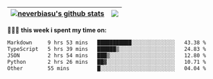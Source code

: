 | <a href="https://github.com/neverbiasu"><img align="center" src="https://github-readme-stats.vercel.app/api?username=neverbiasu&theme=dracula&show_icons=true&hide_border=true&count_private=true" alt="neverbiasu's github stats" /></a> | <a href="https://github.com/neverbiasu"><img align="center" src="https://github-readme-stats.vercel.app/api/top-langs/?username=neverbiasu&theme=dracula&show_icons=true&hide_border=true&layout=compact" /></a> |
| ------------- | ------------- |

👨🏾‍💻 **this week i spent my time on:**
<!--START_SECTION:waka-->

```txt
Markdown     9 hrs 53 mins   ███████████░░░░░░░░░░░░░░   43.38 %
TypeScript   5 hrs 39 mins   ██████▒░░░░░░░░░░░░░░░░░░   24.83 %
JSON         2 hrs 54 mins   ███▒░░░░░░░░░░░░░░░░░░░░░   12.80 %
Python       2 hrs 26 mins   ██▓░░░░░░░░░░░░░░░░░░░░░░   10.71 %
Other        55 mins         █░░░░░░░░░░░░░░░░░░░░░░░░   04.04 %
```

<!--END_SECTION:waka-->
